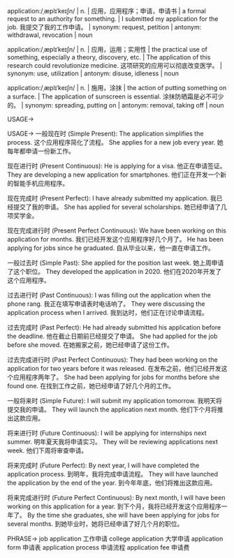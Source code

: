 application:/ˌæplɪˈkeɪʃn/ | n. | 应用，应用程序；申请，申请书 | a formal request to an authority for something.  |  I submitted my application for the job. 我提交了我的工作申请。 | synonym: request, petition | antonym: withdrawal, revocation | noun

application:/ˌæplɪˈkeɪʃn/ | n. | 应用，运用；实用性 | the practical use of something, especially a theory, discovery, etc. | The application of this research could revolutionize medicine. 这项研究的应用可以彻底改变医学。 | synonym: use, utilization | antonym: disuse, idleness | noun

application:/ˌæplɪˈkeɪʃn/ | n. | 施用，涂抹 | the action of putting something on a surface. | The application of sunscreen is essential.  涂抹防晒霜是必不可少的。 | synonym: spreading, putting on | antonym: removal, taking off | noun



USAGE->

USAGE->
一般现在时 (Simple Present):
The application simplifies the process.  这个应用程序简化了流程。
She applies for a new job every year. 她每年都申请一份新工作。


现在进行时 (Present Continuous):
He is applying for a visa. 他正在申请签证。
They are developing a new application for smartphones. 他们正在开发一个新的智能手机应用程序。


现在完成时 (Present Perfect):
I have already submitted my application. 我已经提交了我的申请。
She has applied for several scholarships. 她已经申请了几项奖学金。


现在完成进行时 (Present Perfect Continuous):
We have been working on this application for months. 我们已经开发这个应用程序好几个月了。
He has been applying for jobs since he graduated. 自从毕业以来，他一直在申请工作。


一般过去时 (Simple Past):
She applied for the position last week. 她上周申请了这个职位。
They developed the application in 2020. 他们在2020年开发了这个应用程序。


过去进行时 (Past Continuous):
I was filling out the application when the phone rang. 我正在填写申请表时电话响了。
They were discussing the application process when I arrived. 我到达时，他们正在讨论申请流程。


过去完成时 (Past Perfect):
He had already submitted his application before the deadline. 他在截止日期前已经提交了申请。
She had applied for the job before she moved.  在她搬家之前，她已经申请了这份工作。


过去完成进行时 (Past Perfect Continuous):
They had been working on the application for two years before it was released.  在发布之前，他们已经开发这个应用程序两年了。
She had been applying for jobs for months before she found one. 在找到工作之前，她已经申请了好几个月的工作。


一般将来时 (Simple Future):
I will submit my application tomorrow. 我明天将提交我的申请。
They will launch the application next month. 他们下个月将推出这款应用。


将来进行时 (Future Continuous):
I will be applying for internships next summer. 明年夏天我将申请实习。
They will be reviewing applications next week.  他们下周将审查申请。


将来完成时 (Future Perfect):
By next year, I will have completed the application process. 到明年，我将完成申请流程。
They will have launched the application by the end of the year.  到今年年底，他们将推出这款应用。


将来完成进行时 (Future Perfect Continuous):
By next month, I will have been working on this application for a year. 到下个月，我将已经开发这个应用程序一年了。
By the time she graduates, she will have been applying for jobs for several months. 到她毕业时，她将已经申请了好几个月的职位。


PHRASE->
job application  工作申请
college application 大学申请
application form 申请表
application process 申请流程
application fee 申请费
